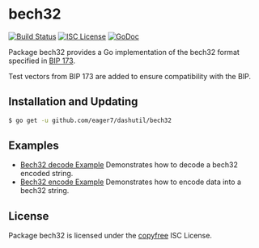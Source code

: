 bech32
==========

[![Build Status](http://img.shields.io/travis/eager7/dashutil.svg)](https://travis-ci.org/eager7/dashutil)
[![ISC License](http://img.shields.io/badge/license-ISC-blue.svg)](http://copyfree.org)
[![GoDoc](https://godoc.org/github.com/eager7/dashutil/bech32?status.png)](http://godoc.org/github.com/eager7/dashutil/bech32)

Package bech32 provides a Go implementation of the bech32 format specified in
[BIP 173](https://github.com/bitcoin/bips/blob/master/bip-0173.mediawiki).

Test vectors from BIP 173 are added to ensure compatibility with the BIP.

## Installation and Updating

```bash
$ go get -u github.com/eager7/dashutil/bech32
```

## Examples

* [Bech32 decode Example](http://godoc.org/github.com/eager7/dashutil/bech32#example-Bech32Decode)
  Demonstrates how to decode a bech32 encoded string.
* [Bech32 encode Example](http://godoc.org/github.com/eager7/dashutil/bech32#example-BechEncode)
  Demonstrates how to encode data into a bech32 string.

## License

Package bech32 is licensed under the [copyfree](http://copyfree.org) ISC
License.
